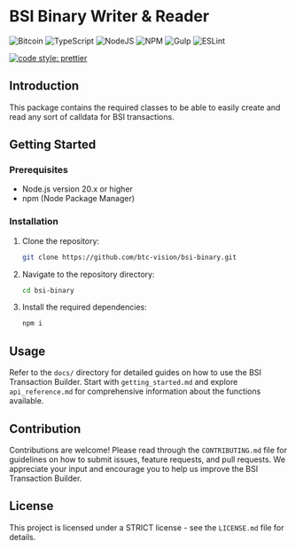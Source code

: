 # BSI Binary Writer & Reader

![Bitcoin](https://img.shields.io/badge/Bitcoin-000?style=for-the-badge&logo=bitcoin&logoColor=white)
![TypeScript](https://img.shields.io/badge/TypeScript-007ACC?style=for-the-badge&logo=typescript&logoColor=white)
![NodeJS](https://img.shields.io/badge/Node%20js-339933?style=for-the-badge&logo=nodedotjs&logoColor=white)
![NPM](https://img.shields.io/badge/npm-CB3837?style=for-the-badge&logo=npm&logoColor=white)
![Gulp](https://img.shields.io/badge/GULP-%23CF4647.svg?style=for-the-badge&logo=gulp&logoColor=white)
![ESLint](https://img.shields.io/badge/ESLint-4B3263?style=for-the-badge&logo=eslint&logoColor=white)

[![code style: prettier](https://img.shields.io/badge/code_style-prettier-ff69b4.svg?style=flat-square)](https://github.com/prettier/prettier)

## Introduction

This package contains the required classes to be able to easily create and read any sort of calldata for BSI transactions.

## Getting Started

### Prerequisites

- Node.js version 20.x or higher
- npm (Node Package Manager)

### Installation

1. Clone the repository:
   ```bash
   git clone https://github.com/btc-vision/bsi-binary.git
   ```
2. Navigate to the repository directory:
   ```bash
   cd bsi-binary
   ```
3. Install the required dependencies:
   ```bash
   npm i
   ```

## Usage

Refer to the `docs/` directory for detailed guides on how to use the BSI Transaction Builder. Start
with `getting_started.md` and explore `api_reference.md` for comprehensive information about the functions available.

## Contribution

Contributions are welcome! Please read through the `CONTRIBUTING.md` file for guidelines on how to submit issues,
feature requests, and pull requests. We appreciate your input and encourage you to help us improve the BSI Transaction
Builder.

## License

This project is licensed under a STRICT license - see the `LICENSE.md` file for details.
